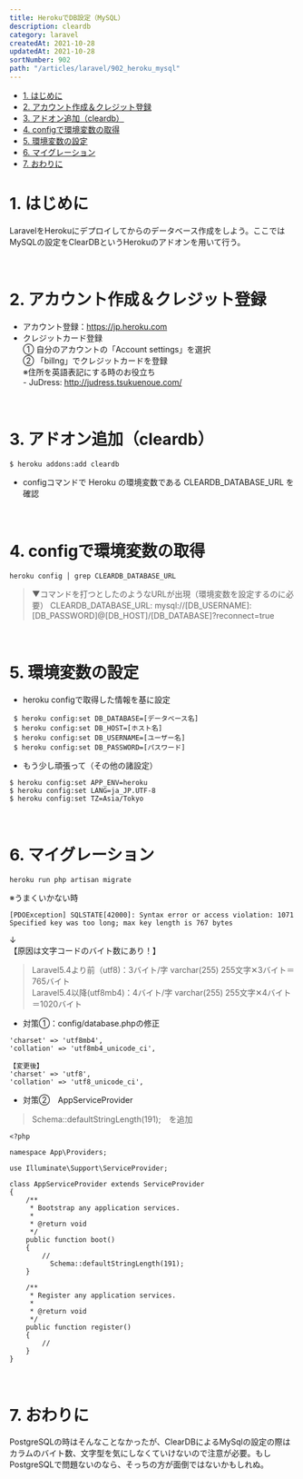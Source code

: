 ```yaml
---
title: HerokuでDB設定（MySQL）
description: cleardb
category: laravel
createdAt: 2021-10-28
updatedAt: 2021-10-28
sortNumber: 902
path: "/articles/laravel/902_heroku_mysql"
---
```


<nuxt-content-wrapper>

- [1. はじめに](#1-はじめに)
- [2. アカウント作成＆クレジット登録](#2-アカウント作成クレジット登録)
- [3. アドオン追加（cleardb）](#3-アドオン追加cleardb)
- [4. configで環境変数の取得](#4-configで環境変数の取得)
- [5. 環境変数の設定](#5-環境変数の設定)
- [6. マイグレーション](#6-マイグレーション)
- [7. おわりに](#7-おわりに)


# 1. はじめに
LaravelをHerokuにデプロイしてからのデータベース作成をしよう。ここではMySQLの設定をClearDBというHerokuのアドオンを用いて行う。

<br>

# 2. アカウント作成＆クレジット登録
- アカウント登録：https://jp.heroku.com
- クレジットカード登録
  <br>① 自分のアカウントの「Account settings」を選択
  <br>② 「billng」でクレジットカードを登録
  <br>※住所を英語表記にする時のお役立ち
  <br> - JuDress: http://judress.tsukuenoue.com/

<br>

# 3. アドオン追加（cleardb）
```
$ heroku addons:add cleardb
```
- configコマンドで Heroku の環境変数である CLEARDB_DATABASE_URL を確認

<br>

# 4. configで環境変数の取得
```
heroku config │ grep CLEARDB_DATABASE_URL
```
> ▼コマンドを打つとしたのようなURLが出現（環境変数を設定するのに必要）
CLEARDB_DATABASE_URL: mysql://[DB_USERNAME]:[DB_PASSWORD]@[DB_HOST]/[DB_DATABASE]?reconnect=true


<br>

# 5. 環境変数の設定
- heroku configで取得した情報を基に設定
```
 $ heroku config:set DB_DATABASE=[データベース名]
 $ heroku config:set DB_HOST=[ホスト名]
 $ heroku config:set DB_USERNAME=[ユーザー名]
 $ heroku config:set DB_PASSWORD=[パスワード] 

```
- もう少し頑張って（その他の諸設定）
```
$ heroku config:set APP_ENV=heroku 
$ heroku config:set LANG=ja_JP.UTF-8
$ heroku config:set TZ=Asia/Tokyo
```

<br>

# 6. マイグレーション
```
heroku run php artisan migrate
```
※うまくいかない時
```
[PDOException] SQLSTATE[42000]: Syntax error or access violation: 1071 Specified key was too long; max key length is 767 bytes
```
↓<br>
【原因は文字コードのバイト数にあり！】
> Laravel5.4より前（utf8)：3バイト/字  varchar(255)  255文字✕3バイト＝765バイト<br>
Laravel5.4以降(utf8mb4)：4バイト/字  varchar(255)  255文字✕4バイト＝1020バイト

- 対策①：config/database.phpの修正
```
'charset' => 'utf8mb4',
'collation' => 'utf8mb4_unicode_ci',

【変更後】
'charset' => 'utf8', 
'collation' => 'utf8_unicode_ci',
```

- 対策②　AppServiceProvider
> Schema::defaultStringLength(191);　を追加
```
<?php
 
namespace App\Providers;
 
use Illuminate\Support\ServiceProvider;
 
class AppServiceProvider extends ServiceProvider
{
    /**
     * Bootstrap any application services.
     *
     * @return void
     */
    public function boot()
    {
        //
          Schema::defaultStringLength(191);
    }
 
    /**
     * Register any application services.
     *
     * @return void
     */
    public function register()
    {
        //
    }
}
```

<br>

# 7. おわりに
PostgreSQLの時はそんなことなかったが、ClearDBによるMySqlの設定の際はカラムのバイト数、文字型を気にしなくていけないので注意が必要。もしPostgreSQLで問題ないのなら、そっちの方が面倒ではないかもしれぬ。

</nuxt-content-wrapper>
